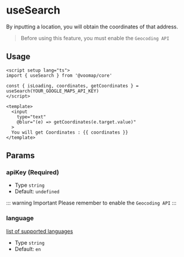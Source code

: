 # useSearch

By inputting a location, you will obtain the coordinates of that address.

> Before using this feature, you must enable the `Geocoding API`

## Usage

```vue
<script setup lang="ts">
import { useSearch } from '@voomap/core'

const { isLoading, coordinates, getCoordinates } = useSearch(YOUR_GOOGLE_MAPS_API_KEY)
</script>

<template>
  <input
    type="text"
    @blur="(e) => getCoordinates(e.target.value)"
  >
  You will get Coordinates : {{ coordinates }}
</template>
```

## Params

### apiKey (Required)

- Type `string`
- Default: `undefined`

::: warning Important
Please remember to enable the `Geocoding API`
:::

### language

[list of supported languages](https://developers.google.com/maps/faq#languagesupport)

- Type `string`
- Default: `en`
